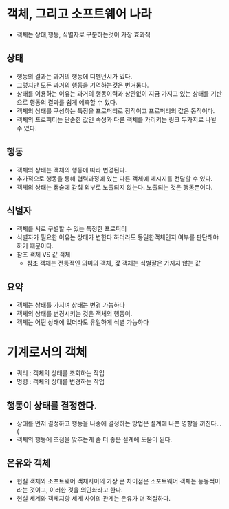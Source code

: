 # 객체, 그리고 소프트웨어 나라

- 객체는 상태,행동, 식별자로 구분하는것이 가장 효과적

## 상태

- 행동의 결과는 과거의 행동에 디펜던시가 있다.
- 그렇지만 모든 과거의 행동을 기억하는것은 번거롭다.
- 상태를 이용하는 이유는 과거의 행동이력과 상관없이 지금 가지고 있는 상태를 기반으로 행동의 결과를 쉽게 예측할 수 있다.
- 객체의 상태를 구성하는 특징을 프로퍼티로 정적이고 프로퍼티의 값은 동적이다.
- 객체의 프로퍼티는 단순한 값인 속성과 다른 객체를 가리키는 링크 두가지로 나뉠 수 있다.

## 행동

- 객체의 상태는 객체의 행동에 따라 변경된다.
- 추가적으로 행동을 통해 협력과정에 있는 다른 객체에 메시지를 전달할 수 있다.
- 객체의 상태는 캡슐에 감춰 외부로 노출되지 않는다. 노출되는 것은 행동뿐이다.

## 식별자

- 객체를 서로 구별할 수 있는 특정한 프로퍼티
- 식별자가 필요한 이유는 상태가 변한다 하더라도 동일한객체인지 여부를 판단해야하기 때문이다.
- 참조 객체 VS 값 객체
    - 참조 객체는 전통적인 의미의 객체, 값 객체는 식별잘은 가지지 않는 값

## 요약

- 객체는 상태를 가지며 상태는 변경 가능하다
- 객체의 상태를 변경시키는 것은 객체의 행동이.
- 객체는 어떤 상태에 있더라도 유일하게 식별 가능하다

# 기계로서의 객체

- 쿼리 : 객체의 상태를 조회하는 작업
- 명령 : 객체의 상태를 변경하는 작업

## 행동이 상태를 결정한다.

- 상태를 먼저 결정하고 행동을 나중에 결정하는 방법은 설계에 나쁜 영향을 끼친다…(
- 객체의 행동에 초점을 맞추는게 좀 더 좋은 설계에 도움이 된다.

## 은유와 객체

- 현실 객체와 소프트웨어 객체사이의 가장 큰 차이점은 소포트웨어 객체는 능동적이라는 것이고, 이러한 것을 의인화라고 한다.
- 현실 세계와 객체지향 세계 사이의 관계는 은유가 더 적절하다.
